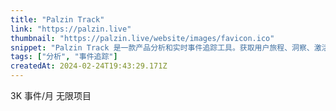 ```yaml
---
title: "Palzin Track"
link: "https://palzin.live"
thumbnail: "https://palzin.live/website/images/favicon.ico"
snippet: "Palzin Track 是一款产品分析和实时事件追踪工具。获取用户旅程、洞察、激活、获客、指标等。"
tags: ["分析", "事件追踪"]
createdAt: 2024-02-24T19:43:29.171Z
---
```

3K 事件/月
无限项目
